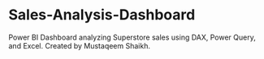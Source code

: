 # Sales-Analysis-Dashboard
Power BI Dashboard analyzing Superstore sales using DAX, Power Query, and Excel. Created by Mustaqeem Shaikh.
